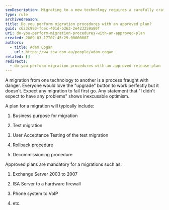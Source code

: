 ```yaml
---
seoDescription: Migrating to a new technology requires a carefully crafted plan to ensure a smooth transition.
type: rule
archivedreason:
title: Do you perform migration procedures with an approved plan?
guid: c623c993-fcec-401d-b363-2e423259a80f
uri: do-you-perform-migration-procedures-with-an-approved-plan
created: 2009-03-17T07:45:29.0000000Z
authors:
  - title: Adam Cogan
    url: https://ww.ssw.com.au/people/adam-cogan
related: []
redirects:
  - do-you-perform-migration-procedures-with-an-approved-release-plan
---
```


A migration from one technology to another is a process fraught with danger. Everyone would love the "upgrade" button to work perfectly but it doesn't. Expect any migration to fail first go. Any statement that "I didn't expect to have any problems" shows inexcusable optimism.

<!--endintro-->

A plan for a migration will typically include:

1. Business purpose for migration

2. Test migration

3. User Acceptance Testing of the test migration

4. Rollback procedure

5. Decommissioning procedure

Approved plans are mandatory for a migrations such as:

1. Exchange Server 2003 to 2007

2. ISA Server to a hardware firewall

3. Phone system to VoIP

4. etc.

